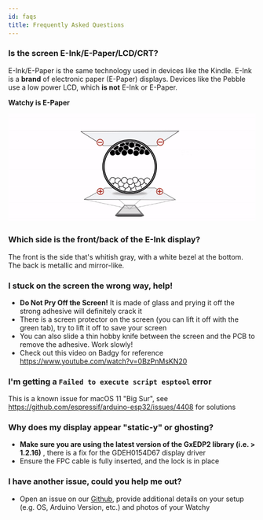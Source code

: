 ```yaml
---
id: faqs
title: Frequently Asked Questions
---
```


### Is the screen E-Ink/E-Paper/LCD/CRT?

E-Ink/E-Paper is the same technology used in devices like the Kindle. E-Ink is a **brand** of electronic paper (E-Paper) displays. Devices like the Pebble use a low power LCD, which **is not** E-Ink or E-Paper.

**Watchy is E-Paper**

![How E-Paper Works](../static/img/epaper.gif)

### Which side is the front/back of the E-Ink display?

The front is the side that's whitish gray, with a white bezel at the bottom. The back is metallic and mirror-like.

### I stuck on the screen the wrong way, help!

- **Do Not Pry Off the Screen!** It is made of glass and prying it off the strong adhesive will definitely crack it
- There is a screen protector on the screen (you can lift it off with the green tab), try to lift it off to save your screen
- You can also slide a thin hobby knife between the screen and the PCB to remove the adhesive. Work slowly!
- Check out this video on Badgy for reference https://www.youtube.com/watch?v=0BzPnMsKN20

### I'm getting a ```Failed to execute script esptool``` error

This is a known issue for macOS 11 "Big Sur", see https://github.com/espressif/arduino-esp32/issues/4408 for solutions

### Why does my display appear "static-y" or ghosting?

- **Make sure you are using the latest version of the GxEDP2 library (i.e. > 1.2.16)** , there is a fix for the GDEH0154D67 display driver
- Ensure the FPC cable is fully inserted, and the lock is in place

### I have another issue, could you help me out?

- Open an issue on our [Github](https://github.com/sqfmi/Watchy/issues), provide additional details on your setup (e.g. OS, Arduino Version, etc.) and photos of your Watchy
